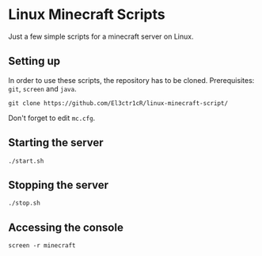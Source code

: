 # Linux Minecraft Scripts

Just a few simple scripts for a minecraft server on Linux.

## Setting up

In order to use these scripts, the repository has to be cloned. Prerequisites: `git`, `screen` and `java`.
```
git clone https://github.com/El3ctr1cR/linux-minecraft-script/
```
Don't forget to edit `mc.cfg`.

## Starting the server

```
./start.sh
```

## Stopping the server

```
./stop.sh
```

## Accessing the console

```
screen -r minecraft
```

